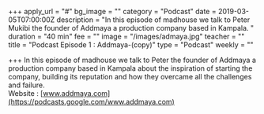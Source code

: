 +++
apply_url = "#"
bg_image = ""
category = "Podcast"
date = 2019-03-05T07:00:00Z
description = "In this episode of madhouse we talk to Peter Mukibi the founder of Addmaya a production company based in Kampala. "
duration = "40 min"
fee = ""
image = "/images/admaya.jpg"
teacher = ""
title = "Podcast Episode 1 : Addmaya-(copy)"
type = "Podcast"
weekly = ""

+++
In this episode of madhouse we talk to Peter the founder of Addmaya a production company based in Kampala about the inspiration of starting the company, building its reputation and how they overcame all the challenges and failure.  
Website : [www.addmaya.com](https://podcasts.google.com/www.addmaya.com)